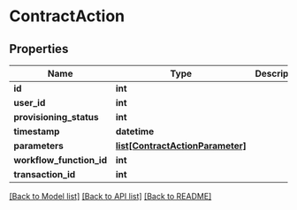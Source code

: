 # ContractAction

## Properties
Name | Type | Description | Notes
------------ | ------------- | ------------- | -------------
**id** | **int** |  | [optional] 
**user_id** | **int** |  | [optional] 
**provisioning_status** | **int** |  | [optional] 
**timestamp** | **datetime** |  | [optional] 
**parameters** | [**list[ContractActionParameter]**](ContractActionParameter.md) |  | [optional] 
**workflow_function_id** | **int** |  | [optional] 
**transaction_id** | **int** |  | [optional] 

[[Back to Model list]](../README.md#documentation-for-models) [[Back to API list]](../README.md#documentation-for-api-endpoints) [[Back to README]](../README.md)


